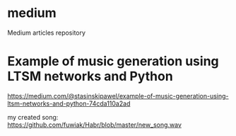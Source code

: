 # medium

Medium articles repository



# Example of music generation using LTSM networks and Python
https://medium.com/@stasinskipawel/example-of-music-generation-using-ltsm-networks-and-python-74cda110a2ad

my created song:
https://github.com/fuwiak/Habr/blob/master/new_song.wav
